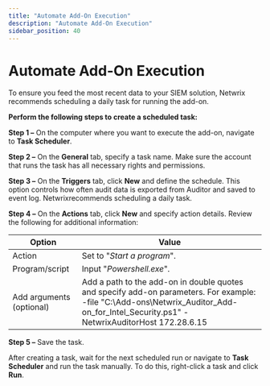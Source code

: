 ```yaml
---
title: "Automate Add-On Execution"
description: "Automate Add-On Execution"
sidebar_position: 40
---
```


# Automate Add-On Execution

To ensure you feed the most recent data to your SIEM solution, Netwrix recommends scheduling a daily
task for running the add-on.

**Perform the following steps to create a scheduled task:**

**Step 1 –** On the computer where you want to execute the add-on, navigate to **Task Scheduler**.

**Step 2 –** On the **General** tab, specify a task name. Make sure the account that runs the task
has all necessary rights and permissions.

**Step 3 –** On the **Triggers** tab, click **New** and define the schedule. This option controls
how often audit data is exported from Auditor and saved to event log. Netwrixrecommends scheduling a
daily task.

**Step 4 –** On the **Actions** tab, click **New** and specify action details. Review the following
for additional information:

| Option                   | Value                                                                                                                                                                                  |
| ------------------------ | -------------------------------------------------------------------------------------------------------------------------------------------------------------------------------------- |
| Action                   | Set to "_Start a program_".                                                                                                                                                            |
| Program/script           | Input "_Powershell.exe_".                                                                                                                                                              |
| Add arguments (optional) | Add a path to the add-on in double quotes and specify add-on parameters. For example: -file "C:\Add-ons\Netwrix_Auditor_Add-on_for_Intel_Security.ps1" -NetwrixAuditorHost 172.28.6.15 |

**Step 5 –** Save the task.

After creating a task, wait for the next scheduled run or navigate to **Task Scheduler** and run the
task manually. To do this, right-click a task and click **Run**.
